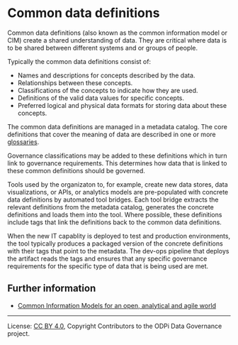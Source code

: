 <!-- SPDX-License-Identifier: CC-BY-4.0 -->
<!-- Copyright Contributors to the ODPi Data Governance project. -->

# Common data definitions

Common data definitions (also known as the common information model or CIM) create a shared understanding of data.
They are critical where data is to be shared between different systems and or groups of people.

Typically the common data definitions consist of:
* Names and descriptions for concepts described by the data.
* Relationships between these concepts.
* Classifications of the concepts to indicate how they are used.
* Definitions of the valid data values for specific concepts.
* Preferred logical and physical data formats for storing data about these concepts.

The common data definitions are managed in a metadata catalog.  The core definitions that cover the meaning of
data are described in one or more [glossaries](anatomy-of-a-glossary.md).

Governance classifications may be
added to these definitions which in turn link to governance requirements.   This determines how data that is
linked to these common definitions should be governed.

Tools used by the organizaton to, for example, create new data stores, data visualizations, or APIs,
or analytics models are pre-populated with concrete data definitions by
automated tool bridges.
Each tool bridge extracts the relevant definitions from the metadata catalog, generates the concrete definitions
and loads them into the tool.  Where possible, these definitions include tags that link the definitions back to the
common data definitions.

When the new IT capablity is deployed to test and production environments, the tool typically produces a packaged
version of the concrete definitions with their tags that point to the metadata.
The dev-ops pipeline that deploys the artifact reads the tags and ensures that any specific governance requirements for
the specific type of data that is being used are met.

## Further information

* [Common Information Models for an open, analytical and agile world](http://www.ibmpressbooks.com/store/common-information-models-for-an-open-analytical-and-9780133366341)


----
License: [CC BY 4.0](https://creativecommons.org/licenses/by/4.0/),
Copyright Contributors to the ODPi Data Governance project.
